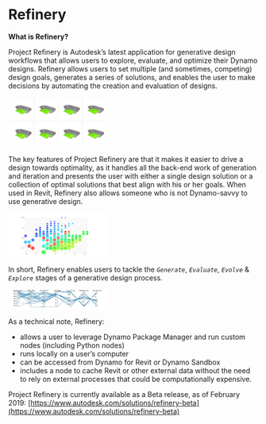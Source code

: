 # Refinery

**What is Refinery?** 

Project Refinery is Autodesk’s latest application for generative design workflows that allows users to explore, evaluate, and optimize their Dynamo designs. Refinery allows users to set multiple \(and sometimes, competing\) design goals, generates a series of solutions, and enables the user to make decisions by automating the creation and evaluation of designs.

<img src="../assets/intro/refinery1.png" style="width:200px;"/>

The key features of Project Refinery are that it makes it easier to drive a design towards optimality, as it handles all the back-end work of generation and iteration and presents the user with either a single design solution or a collection of optimal solutions that best align with his or her goals. When used in Revit, Refinery also allows someone who is not Dynamo-savvy to use generative design.

<img src="../assets/intro/refinery2.png" style="width:200px;"/>

In short, Refinery enables users to tackle the *`Generate`*, *`Evaluate`*, *`Evolve`* & *`Explore`* stages of a generative design process.

<img src="../assets/intro/refinery3.png" style="width:200px;"/>

As a technical note, Refinery:

* allows a user to leverage Dynamo Package Manager and run custom nodes \(including Python nodes\)
* runs locally on a user’s computer 
* can be accessed from Dynamo for Revit or Dynamo Sandbox
* includes a node to cache Revit or other external data without the need to rely on external processes that could be computationally expensive.

Project Refinery is currently available as a Beta release, as of February 2019: [https://www.autodesk.com/solutions/refinery-beta](https://www.autodesk.com/solutions/refinery-beta)

